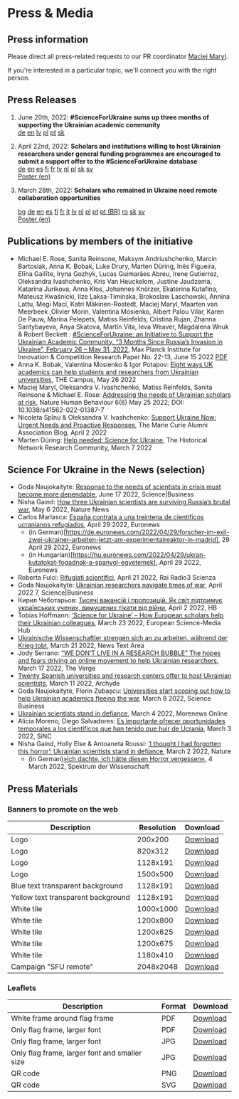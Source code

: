 # Press & Media

## Press information

Please direct all press-related requests to our PR coordinator [Maciej Maryl](/cdn-cgi/l/email-protection#5424263127271427373d313a3731323b26213f26353d3a317a3121).

If you're interested in a particular topic, we'll connect you with the right person.

## Press Releases

1. June 20th, 2022: **#ScienceForUkraine sums up three months of supporting the Ukrainian academic community** \
[de](https://drive.google.com/file/d/1yVFVg7yfHWF-UoNqOgPs9SHDAGswHAMd/view?usp=sharing)  [en](https://drive.google.com/file/d/152CZWiBF7zVFScmA8h0An6i73LkxYXUs/view?usp=sharing) [lv](https://drive.google.com/file/d/1Ss7gKTRE5ymPJuX20a-lWrla024f_5J1/view?usp=sharing) [pl](https://drive.google.com/file/d/1o73sf4cHoGliLQmJ6oJzW8hMcVL3wPi-/view?usp=sharing) [pt](https://drive.google.com/file/d/1Q2yDy7cImYKA4rstAhOaiX8VvNr4Xfpl/view?usp=sharing) [sk](https://drive.google.com/file/d/1Wq14rZZDiiC249Lq5r6sfRlhoIk2-TTP/view?usp=sharing)

2.  April 22nd, 2022: **Scholars and institutions willing to host Ukrainian researchers under general funding programmes are encouraged to submit a support offer to the #ScienceForUkraine database**  
    [de](https://drive.google.com/file/d/1ylRFeTtWSU2JHHH0sAV89dweztGuTbBT/view) [en](https://drive.google.com/file/d/16C9VW6ZiGoGdWZGTAdnbQwGR0cLkr0y_/view) [es](https://drive.google.com/file/d/1rpfF_ZkdJEPOep7FUVjOZO-jVILPgU7f/view) [fi](https://drive.google.com/file/d/1VP9KTLSFOKStq-8qCzpHyNWhTtNjyEvI/view) [fr](https://drive.google.com/file/d/1Kz53JwRSKS5KB2P4Ej3u7_7et2bFH8BQ/view) [lv](https://drive.google.com/file/d/1ntQ4DlpXEBOQJYR_4fKSl7tG75v6qBwK/view) [nl](https://drive.google.com/file/d/1UEOYj9gzUUOyeGRAqOQF9ltCvMJULMY4/view) [pl](https://drive.google.com/file/d/13tpBTePS2pV9LzII4doIPi6rYKjMrh14/view) [sk](https://drive.google.com/file/d/1AcXevJ1eJMw8etDDuKFmEch2FqhUV97H/view) [sv](https://drive.google.com/file/d/132yzzPGDnYhKZaEQUQCfGNGC6Om23jGv/view)  
    [Poster (en)](https://drive.google.com/file/d/1GovFGM97Dzn2Eubhbc-WWUw61KDOqMRx/view)
    
3.  March 28th, 2022: **Scholars who remained in Ukraine need remote collaboration opportunities**
    
    [bg](https://drive.google.com/file/d/1GakVdAq0vjfzqM1MnUHjPLznh-SDXOup/view) [de](https://drive.google.com/file/d/1507uOS5L3LL6E78AAmdQ_7pdvscRdbwR/view) [en](https://drive.google.com/file/d/1KIO96sfir9oPkVOOKtxXzzx4iPr2_d_-/view) [es](https://drive.google.com/file/d/1TpErt34hjjJOHJyVa6oNk8EsgDUEqfbe/view) [fi](https://drive.google.com/file/d/1NeQx-81oLHqbighVp_8q4H-kC6nqd8No/view) [fr](https://drive.google.com/file/d/1b2OnLFguaGYuyHsoC0yRbAhYRYZ155xR/view) [it](https://drive.google.com/file/d/1C8lhKChKZBITGIto0ouVZsynuzMIKruW/view) [lv](https://drive.google.com/file/d/1kh7MWZg1Z3-moSHkdGkYK80ZWgsGvT1f/view) [nl](https://drive.google.com/file/d/1LBAwGBhCp5w1rt2_COQElCt-p2y-nOzB/view) [pl](https://drive.google.com/file/d/1Mfu_-E6qrsPQp9LkdVuiflp9yB9HBNEN/view) [pt](https://drive.google.com/file/d/1mSeFWui_x-DzngDPO-KHor41d_ltPydu/view) [pt (BR)](https://drive.google.com/file/d/1N4T1mjAiYM_2RN3ojvKhIuPt-jAQfiJU/view) [ro](https://drive.google.com/file/d/1Gbyi0pqutmMq1ki2pfy9lFm6eEL5x-Ff/view) [sk](https://drive.google.com/file/d/1R7PyQmrzu5TDzfVRo-cSqLZNlwYrKBNj/view) [sv](https://drive.google.com/file/d/1PqEt7uh7RJLrvX8ALx4NTrJviXn5E6kY/view)  
    [Poster (en)](https://drive.google.com/file/d/1r-Yh5q4lqYxNtSOwJwD2ccO3EljFZTt6/view)
    

## Publications by members of the initiative
- Michael E. Rose, Sanita Reinsone, Maksym Andriushchenko, Marcin Bartosiak, Anna K. Bobak, Luke Drury, Marten Düring, Inês Figueira, Elīna Gailīte, Iryna Gozhyk, Lucas Guimarães Abreu, Irene Gutierrez, Oleksandra Ivashchenko, Kris Van Heuckelom, Justine Jaudzema, Katarina Jurikova, Anna Kłos, Johannes Knörzer, Ekaterina Kutafina, Mateusz Kwaśnicki, Ilze Ļaksa-Timinska, Brokoslaw Laschowski, Annina Lattu, Megi Maci, Katri Mäkinen-Rostedt, Maciej Maryl, Maarten van Meerbeek ,Olivier Morin, Valentina Mosienko, Albert Palou Vilar, Karen De Pauw, Marina Pelepets, Matiss Reinfelds, Cristina Rujan, Zhanna Santybayeva, Anya Skatova, Martin Vita, Ieva Weaver, Magdalena Wnuk & Robert Beckett : [#ScienceForUkraine: an Initiative to Support the Ukrainian Academic Community. “3 Months Since Russia’s Invasion in Ukraine”, February 26 – May 31, 2022](https://papers.ssrn.com/abstract=4139263), Max Planck Institute for Innovation & Competition Research Paper No. 22-13, June 15 2022 [PDF](https://drive.google.com/file/d/1es1ElUCTPk3MctVb_q5qbOH6SA2Vu4Mo/view?usp=sharing)
- Anna K. Bobak, Valentina Mosienko & Igor Potapov: [Eight ways UK academics can help students and researchers from Ukrainian universities](https://www.timeshighereducation.com/campus/eight-ways-uk-academics-can-help-students-and-researchers-ukrainian-universities), THE Campus, May 26 2022
- Maciej Maryl, Oleksandra V. Ivashchenko, Matiss Reinfelds, Sanita Reinsone & Michael E. Rose: [Addressing the needs of Ukrainian scholars at risk](https://www.nature.com/articles/s41562-022-01387-7), Nature Human Behaviour 6(6) May 25 2022; DOI: 10.1038/s41562-022-01387-7
- Nicoleta Spînu & Oleksandra V. Ivashchenko: [Support Ukraine Now: Urgent Needs and Proactive Responses](https://medium.com/marie-curie-alumni/support-ukraine-now-urgent-needs-and-proactive-responses-975b622ea6d8), The Marie Curie Alumni Association Blog, April 2 2022
- Marten Düring: [Help needed: Science for Ukraine](https://historicalnetworkresearch.org/help-needed-science-for-ukraine/), The Historical Network Research Community, March 7 2022

## Science For Ukraine in the News (selection)

- Goda Naujokaitytė: [Response to the needs of scientists in crisis must become more dependable](https://sciencebusiness.net/news/response-needs-scientists-crisis-must-become-more-dependable), June 17 2022, Science|Business
- Nisha Gaind: [How three Ukrainian scientists are surviving Russia’s brutal war](https://www.nature.com/articles/d41586-022-01272-3), May 6 2022, Nature News
- Carlos Marlasca: [España contrata a una treintena de cientificos ucranianos refugiados](https://es.euronews.com/2022/04/29/espana-contrata-a-una-treintena-de-cientificos-ucranianos-refugiados), April 29 2022, Euronews
    - (in German)[https://de.euronews.com/2022/04/29/forscher-im-exil-zwei-ukrainer-arbeiten-jetzt-am-experimentalreaktor-in-madrid], 29 April 29 2022, Euronews
    - (in Hungarian)[https://hu.euronews.com/2022/04/29/ukran-kutatokat-fogadnak-a-spanyol-egyetemek], April 29 2022, Euronews
- Roberta Fulci: [Rifugiati scientifici](https://www.raiplaysound.it/audio/2022/04/Radio3-Scienza-del-21042022-6866632c-2889-41c2-99b3-435d82ea172c.html), April 21 2022, Rai Radio3 Scienza
- Goda Naujokaitytė: [Ukrainian researchers navigate times of war](https://sciencebusiness.net/news/ukrainian-researchers-navigate-times-war), April 2022 7, Science|Business
- Кирил Чеботарьов: [Тисячі вакансій і пропозицій. Як світ підтримує українських учених, вимушених тікати від війни](https://techno.nv.ua/ukr/popscience/vakansiji-ta-propoziciji-dlya-ukrajinskih-vchenih-yak-dopomagaye-proekt-scienceforukraine-50230240.html), April 2 2022, НВ
- Tobias Hoffmann: [‘Science for Ukraine’ – How European scholars help their Ukrainian colleagues](https://sciencemediahub.eu/2022/03/23/science-for-ukraine-how-european-scholars-help-their-ukrainian-colleagues/), March 23 2022, European Science-Media Hub
- [Ukrainische Wissenschaftler strengen sich an zu arbeiten, während der Krieg tobt](https://newstextarea.com/deutsch/ukrainische-wissenschaftler-strengen-sich-an-zu-arbeiten-wahrend-der-krieg-tobt/), March 21 2022, News Text Area
- Jody Serrano: [“WE DON’T LIVE IN A RESEARCH BUBBLE” The hopes and fears driving an online movement to help Ukrainian researchers](https://www.theverge.com/2022/3/17/22979250/ukraine-scientists-international-resources-war), March 17 2022, The Verge
- [Twenty Spanish universities and research centers offer to host Ukrainian scientists](https://www.archyde.com/twenty-spanish-universities-and-research-centers-offer-to-host-ukrainian-scientists/), March 11 2022, Archyde
- Goda Naujokaitytė, Florin Zubașcu: [Universities start scoping out how to help Ukrainian academics fleeing the war](https://sciencebusiness.net/news/universities-start-scoping-out-how-help-ukrainian-academics-fleeing-war), March 8 2022, Science Business
- [Ukrainian scientists stand in defiance](https://morenewsonline.com/ukrainian-scientists-stand-in-defiance/), March 4 2022, Morenews Online
- Alicia Moreno, Diego Salvadores: [Es importante ofrecer oportunidades temporales a los científicos que han tenido que huir de Ucrania](https://www.agenciasinc.es/Entrevistas/Es-importante-ofrecer-oportunidades-temporales-a-los-cientificos-que-han-tenido-que-huir-de-Ucrania), March 3 2022, SiNC
- Nisha Gaind, Holly Else & Antoaneta Roussi: [‘I thought I had forgotten this horror’: Ukrainian scientists stand in defiance](https://www.nature.com/articles/d41586-022-00621-6), March 2 2022, Nature
    - (in German)[»Ich dachte, ich hätte diesen Horror vergessen«](https://www.spektrum.de/news/krieg-in-der-ukraine-ich-dachte-ich-haette-diesen-horror-vergessen/1994932), 4 March 2022, Spektrum der Wissenschaft

## Press Materials

### Banners to promote on the web

| Description | Resolution | Download |
| --- | --- | --- |
| Logo | 200x200 | [Download](/media/ScienceForUkraine-200x200px.png) |
| Logo | 820x312 | [Download](/media/ScienceForUkraineFB-820x312px.png) |
| Logo | 1128x191 | [Download](/media/ScienceForUkraineLkd-1128x191px.png) |
| Logo | 1500x500 | [Download](/media/ScienceForUkraineTW-1500x500px.png) |
| Blue text transparent background | 1128x191 | [Download](/media/ScienceForUkraine-1128x191px-blue.png) |
| Yellow text transparent background | 1128x191 | [Download](/media/ScienceForUkraine-1128x191px-yellow.png) |
| White tile | 1000x1000 | [Download](/media/TILE%2001.jpg) |
| White tile | 1200x800 | [Download](/media/TILE%2002.png) |
| White tile | 1200x625 | [Download](/media/TILE%2003.jpg) |
| White tile | 1200x675 | [Download](/media/TILE%2004.jpg) |
| White tile | 1180x410 | [Download](/media/TILE%2005.png) |
| Campaign "SFU remote" | 2048x2048 | [Download](/media/RemoteSFU_web.jpeg) |

### Leaflets

| Description | Format | Download |
| --- | --- | --- |
| White frame around flag frame | PDF | [Download](/media/BLEEDS.pdf) |
| Only flag frame, larger font | PDF | [Download](/media/TEXT.pdf) |
| Only flag frame, larger font | JPG | [Download](/media/WEB.jpg) |
| Only flag frame, larger font and smaller size | JPG | [Download](/media/WEB%20SMALL.jpg) |
| QR code | PNG | [Download](/media/QR.png) |
| QR code | SVG | [Download](/media/QR.svg) |
